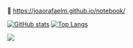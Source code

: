 📝 https://joaorafaelm.github.io/notebook/

[![GitHub stats](https://stats-eosin.vercel.app/api?username=joaorafaelm&theme=dracula&hide_border=true?count_private=true)](https://github.com/anuraghazra/github-readme-stats)
[![Top Langs](https://stats-eosin.vercel.app/api/top-langs/?username=joaorafaelm&layout=compact&theme=dracula&hide_border=true?count_private=true)](https://github.com/anuraghazra/github-readme-stats)

![](https://komarev.com/ghpvc/?username=joaorafaelm&style=flat&color=grey&label=)
